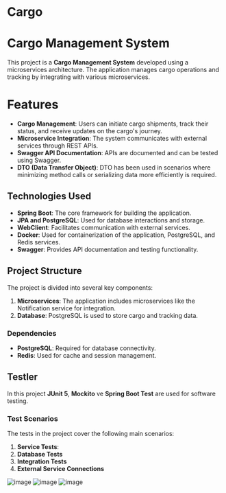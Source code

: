 ﻿# Cargo

# Cargo Management System

This project is a **Cargo Management System** developed using a microservices architecture. The application manages cargo operations and tracking by integrating with various microservices.

# Features

- **Cargo Management**: Users can initiate cargo shipments, track their status, and receive updates on the cargo's journey.
- **Microservice Integration**: The system communicates with external services through REST APIs.
- **Swagger API Documentation**: APIs are documented and can be tested using Swagger.
- **DTO (Data Transfer Object)**: DTO has been used in scenarios where minimizing method calls or serializing data more efficiently is required.

## Technologies Used

- **Spring Boot**: The core framework for building the application.
- **JPA and PostgreSQL**: Used for database interactions and storage.
- **WebClient**: Facilitates communication with external services.
- **Docker**: Used for containerization of the application, PostgreSQL, and Redis services.
- **Swagger**: Provides API documentation and testing functionality.

## Project Structure

The project is divided into several key components:

1. **Microservices**: The application includes microservices like the Notification service for integration.
2. **Database**: PostgreSQL is used to store cargo and tracking data.

### Dependencies

- **PostgreSQL**: Required for database connectivity.
- **Redis**: Used for cache and session management.


## Testler

In this project **JUnit 5**, **Mockito** ve **Spring Boot Test** are used for software testing.

### Test Scenarios

The tests in the project cover the following main scenarios:

1. **Service Tests**:
2. **Database Tests**
3. **Integration Tests**
4. **External Service Connections**





![image](https://github.com/user-attachments/assets/b264f56d-784b-4a91-aa2c-9291767c24b2)
![image](https://github.com/user-attachments/assets/cf7b3eff-5294-43d2-ad7a-011b8bbb09da)
![image](https://github.com/user-attachments/assets/fb9ecc37-cb69-45f1-993e-c36afedfd497)


